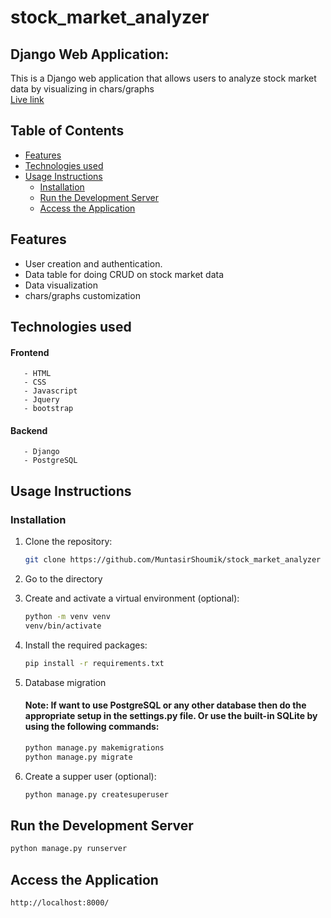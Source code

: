 # stock_market_analyzer


## Django Web Application:

This is a Django web application that allows users to analyze stock market data by visualizing in chars/graphs <br>
<a href ="https://stock-market-analyzer.onrender.com">Live link</a>
## Table of Contents
- [Features](#features)
- [Technologies used](#technologies-used)
- [Usage Instructions](#usage-instructions)
  - [Installation](#installation)
  - [Run the Development Server](#run-the-development-server)
  - [Access the Application](#access-the-application)
  


## Features

- User creation and authentication.
- Data table for doing CRUD on stock market data
- Data visualization
- chars/graphs customization

## Technologies used

  #### Frontend
       - HTML
       - CSS
       - Javascript
       - Jquery
       - bootstrap
  #### Backend
       - Django
       - PostgreSQL
       
## Usage Instructions

### Installation

1. Clone the repository:

   ```bash
   git clone https://github.com/MuntasirShoumik/stock_market_analyzer
   

2. Go to the directory

3. Create and activate a virtual environment (optional):

   ```bash
   python -m venv venv
   venv/bin/activate

4. Install the required packages:
   
   ```bash
   pip install -r requirements.txt
   
5. Database migration

   #### Note: If want to use PostgreSQL or any other database then do the appropriate setup in the settings.py file. Or use the built-in SQLite by using the following commands:
   
   ```bash
   python manage.py makemigrations
   python manage.py migrate  

6. Create a supper user (optional):
   ```bash
   python manage.py createsuperuser

## Run the Development Server

   ```bash
   python manage.py runserver
   ```

## Access the Application
   
   ```bash
   http://localhost:8000/

